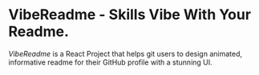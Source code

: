 # VibeReadme - Skills Vibe With Your Readme.

*VibeReadme* is a React Project that helps git users to design animated, informative readme for their GitHub profile with a stunning UI. 